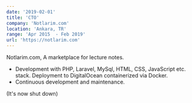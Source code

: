 ```yaml
---
date: '2019-02-01'
title: 'CTO'
company: 'Notlarim.com'
location: 'Ankara, TR'
range: 'Apr 2015  - Feb 2019'
url: 'https://notlarim.com'
---
```


Notlarim.com, A marketplace for lecture notes. 
- Development with PHP, Laravel, MySql, HTML, CSS, JavaScript etc. stack. Deployment to DigitalOcean containerized via Docker. 
- Continuous development and maintenance.

(It's now shut down)
